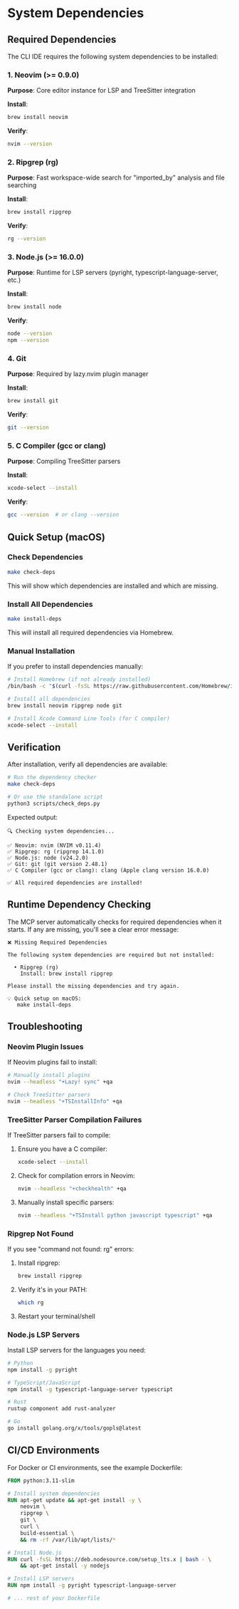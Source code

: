 # System Dependencies

## Required Dependencies

The CLI IDE requires the following system dependencies to be installed:

### 1. Neovim (>= 0.9.0)

**Purpose**: Core editor instance for LSP and TreeSitter integration

**Install**:
```bash
brew install neovim
```

**Verify**:
```bash
nvim --version
```

### 2. Ripgrep (rg)

**Purpose**: Fast workspace-wide search for "imported_by" analysis and file searching

**Install**:
```bash
brew install ripgrep
```

**Verify**:
```bash
rg --version
```

### 3. Node.js (>= 16.0.0)

**Purpose**: Runtime for LSP servers (pyright, typescript-language-server, etc.)

**Install**:
```bash
brew install node
```

**Verify**:
```bash
node --version
npm --version
```

### 4. Git

**Purpose**: Required by lazy.nvim plugin manager

**Install**:
```bash
brew install git
```

**Verify**:
```bash
git --version
```

### 5. C Compiler (gcc or clang)

**Purpose**: Compiling TreeSitter parsers

**Install**:
```bash
xcode-select --install
```

**Verify**:
```bash
gcc --version  # or clang --version
```

## Quick Setup (macOS)

### Check Dependencies

```bash
make check-deps
```

This will show which dependencies are installed and which are missing.

### Install All Dependencies

```bash
make install-deps
```

This will install all required dependencies via Homebrew.

### Manual Installation

If you prefer to install dependencies manually:

```bash
# Install Homebrew (if not already installed)
/bin/bash -c "$(curl -fsSL https://raw.githubusercontent.com/Homebrew/install/HEAD/install.sh)"

# Install all dependencies
brew install neovim ripgrep node git

# Install Xcode Command Line Tools (for C compiler)
xcode-select --install
```

## Verification

After installation, verify all dependencies are available:

```bash
# Run the dependency checker
make check-deps

# Or use the standalone script
python3 scripts/check_deps.py
```

Expected output:
```
🔍 Checking system dependencies...

✅ Neovim: nvim (NVIM v0.11.4)
✅ Ripgrep: rg (ripgrep 14.1.0)
✅ Node.js: node (v24.2.0)
✅ Git: git (git version 2.48.1)
✅ C Compiler (gcc or clang): clang (Apple clang version 16.0.0)

✅ All required dependencies are installed!
```

## Runtime Dependency Checking

The MCP server automatically checks for required dependencies when it starts. If any are missing, you'll see a clear error message:

```
❌ Missing Required Dependencies

The following system dependencies are required but not installed:

  • Ripgrep (rg)
    Install: brew install ripgrep

Please install the missing dependencies and try again.

💡 Quick setup on macOS:
   make install-deps
```

## Troubleshooting

### Neovim Plugin Issues

If Neovim plugins fail to install:

```bash
# Manually install plugins
nvim --headless "+Lazy! sync" +qa

# Check TreeSitter parsers
nvim --headless "+TSInstallInfo" +qa
```

### TreeSitter Parser Compilation Failures

If TreeSitter parsers fail to compile:

1. Ensure you have a C compiler:
   ```bash
   xcode-select --install
   ```

2. Check for compilation errors in Neovim:
   ```bash
   nvim --headless "+checkhealth" +qa
   ```

3. Manually install specific parsers:
   ```bash
   nvim --headless "+TSInstall python javascript typescript" +qa
   ```

### Ripgrep Not Found

If you see "command not found: rg" errors:

1. Install ripgrep:
   ```bash
   brew install ripgrep
   ```

2. Verify it's in your PATH:
   ```bash
   which rg
   ```

3. Restart your terminal/shell

### Node.js LSP Servers

Install LSP servers for the languages you need:

```bash
# Python
npm install -g pyright

# TypeScript/JavaScript
npm install -g typescript-language-server typescript

# Rust
rustup component add rust-analyzer

# Go
go install golang.org/x/tools/gopls@latest
```

## CI/CD Environments

For Docker or CI environments, see the example Dockerfile:

```dockerfile
FROM python:3.11-slim

# Install system dependencies
RUN apt-get update && apt-get install -y \
    neovim \
    ripgrep \
    git \
    curl \
    build-essential \
    && rm -rf /var/lib/apt/lists/*

# Install Node.js
RUN curl -fsSL https://deb.nodesource.com/setup_lts.x | bash - \
    && apt-get install -y nodejs

# Install LSP servers
RUN npm install -g pyright typescript-language-server

# ... rest of your Dockerfile
```
